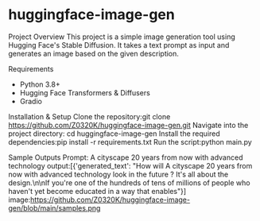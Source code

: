 # huggingface-image-gen
Project Overview
This project is a simple image generation tool using Hugging Face's Stable Diffusion. It takes a text prompt as input and generates an image based on the given description.


Requirements
- Python 3.8+
- Hugging Face Transformers & Diffusers
- Gradio


Installation & Setup
Clone the repository:git clone https://github.com/Z0320K/huggingface-image-gen.git
Navigate into the project directory: cd huggingface-image-gen
Install the required dependencies:pip install -r requirements.txt
Run the script:python main.py


Sample Outputs
Prompt: A cityscape 20 years from now with advanced technology
output:[{'generated_text': "How will A cityscape 20 years from now with advanced technology look in the future ? It's all about the design.\n\nIf you're one of the hundreds of tens of millions of people who haven't yet become educated in a way that enables"}]
image:https://github.com/Z0320K/huggingface-image-gen/blob/main/samples.png
